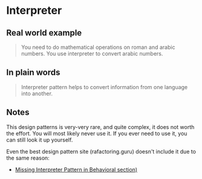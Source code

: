 # Interpreter

## Real world example

> You need to do mathematical operations on roman and arabic numbers. You use interpreter to convert arabic numbers.

## In plain words

> Interpreter pattern helps to convert information from one language into another.

## Notes

This design patterns is very-very rare, and quite complex, it does not worth the effort. You will most likely never use it. If you ever need to use it, you can still look it up yourself.

Even the best design pattern site (rafactoring.guru) doesn't include it due to the same reason:
 * [Missing Interpreter Pattern in Behavioral section)](https://feedback.refactoring.guru/en/communities/3/topics/702-missing-interpreter-pattern-in-behavioral-section)
